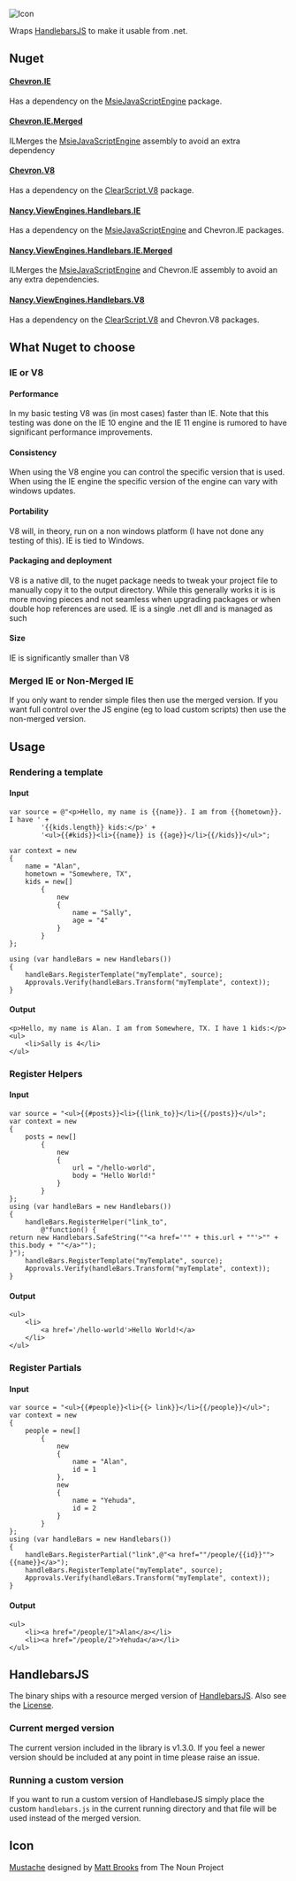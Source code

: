 ![Icon](https://raw.github.com/SimonCropp/Chevron/master/Icons/package_icon.png)

Wraps [HandlebarsJS](http://handlebarsjs.com/) to make it usable from .net.

## Nuget

#### [Chevron.IE](http://nuget.org/packages/Chevron.IE) 

Has a dependency on the [MsieJavaScriptEngine](http://www.nuget.org/packages/MsieJavaScriptEngine) package. 

#### [Chevron.IE.Merged](http://nuget.org/packages/Chevron.IE.Merged) 

ILMerges the [MsieJavaScriptEngine](http://www.nuget.org/packages/MsieJavaScriptEngine) assembly to avoid an extra dependency 

#### [Chevron.V8](http://nuget.org/packages/Chevron.V8) 

Has a dependency on the [ClearScript.V8](http://www.nuget.org/packages/ClearScript.V8) package. 

#### [Nancy.ViewEngines.Handlebars.IE](http://nuget.org/packages/Nancy.ViewEngines.Handlebars.IE) 

Has a dependency on the [MsieJavaScriptEngine](http://www.nuget.org/packages/MsieJavaScriptEngine) and Chevron.IE packages. 

#### [Nancy.ViewEngines.Handlebars.IE.Merged](http://nuget.org/packages/Nancy.ViewEngines.Handlebars.IE.Merged) 

ILMerges the [MsieJavaScriptEngine](http://www.nuget.org/packages/MsieJavaScriptEngine) and Chevron.IE assembly to avoid an any extra dependencies. 

#### [Nancy.ViewEngines.Handlebars.V8](http://nuget.org/packages/Nancy.ViewEngines.Handlebars.V8) 

Has a dependency on the [ClearScript.V8](http://www.nuget.org/packages/ClearScript.V8) and Chevron.V8 packages. 

## What Nuget to choose

### IE or V8

#### Performance

In my basic testing V8 was (in most cases) faster than IE. Note that this testing was done on the IE 10 engine and the IE 11 engine is rumored to have significant performance improvements.

#### Consistency

When using the V8 engine you can control the specific version that is used. When using the IE engine the specific version of the engine can vary with windows updates. 

#### Portability

V8 will, in theory, run on a non windows platform (I have not done any testing of this). IE is tied to Windows.

#### Packaging and deployment

V8 is a native dll, to the nuget package needs to tweak your project file to manually copy it to the output directory. While this generally works it is is more moving pieces and not seamless when upgrading packages or when double hop references are used. IE is a single .net dll and is managed as such

#### Size

IE is significantly smaller than V8

### Merged IE or Non-Merged IE

If you only want to render simple files then use the merged version. If you want full control over the JS engine (eg to load custom scripts) then use the non-merged version.

## Usage

### Rendering a template

#### Input
```
var source = @"<p>Hello, my name is {{name}}. I am from {{hometown}}. I have ' +
        '{{kids.length}} kids:</p>' +
        '<ul>{{#kids}}<li>{{name}} is {{age}}</li>{{/kids}}</ul>";

var context = new
{
    name = "Alan",
    hometown = "Somewhere, TX",
    kids = new[]
        {
            new
            {
                name = "Sally",
                age = "4"
            }
        }
};

using (var handleBars = new Handlebars())
{
    handleBars.RegisterTemplate("myTemplate", source);
    Approvals.Verify(handleBars.Transform("myTemplate", context));
}
```

#### Output
```
<p>Hello, my name is Alan. I am from Somewhere, TX. I have 1 kids:</p>
<ul>
	<li>Sally is 4</li>
</ul>
```

### Register Helpers

#### Input
```
var source = "<ul>{{#posts}}<li>{{link_to}}</li>{{/posts}}</ul>";
var context = new
{
    posts = new[]
        {
            new
            {
                url = "/hello-world",
                body = "Hello World!"
            }
        }
};
using (var handleBars = new Handlebars())
{
    handleBars.RegisterHelper("link_to",
        @"function() {
return new Handlebars.SafeString(""<a href='"" + this.url + ""'>"" + this.body + ""</a>"");
}");
    handleBars.RegisterTemplate("myTemplate", source);
    Approvals.Verify(handleBars.Transform("myTemplate", context));
}
```
#### Output
```
<ul>
	<li>
		<a href='/hello-world'>Hello World!</a>
	</li>
</ul>
```

### Register Partials

#### Input
```
var source = "<ul>{{#people}}<li>{{> link}}</li>{{/people}}</ul>";
var context = new
{
    people = new[]
        {
            new
            {
                name = "Alan",
                id = 1
            },
            new
            {
                name = "Yehuda",
                id = 2
            }
        }
};
using (var handleBars = new Handlebars())
{
    handleBars.RegisterPartial("link",@"<a href=""/people/{{id}}"">{{name}}</a>");
    handleBars.RegisterTemplate("myTemplate", source);
    Approvals.Verify(handleBars.Transform("myTemplate", context));
}
```
#### Output
```
<ul>
	<li><a href="/people/1">Alan</a></li>
	<li><a href="/people/2">Yehuda</a></li>
</ul>
```

## HandlebarsJS

The binary ships with a resource merged version of [HandlebarsJS](http://handlebarsjs.com/). Also see the [License]( https://github.com/wycats/handlebars.js/blob/master/LICENSE).

### Current merged version

The current version included in the library is v1.3.0. If you feel a newer version should be included at any point in time please raise an issue.

### Running a custom version

If you want to run a custom version of HandlebaseJS simply place the custom `handlebars.js` in the current running directory and that file will be used instead of the merged version. 

## Icon 

<a href="http://thenounproject.com/term/mustache/19592/" target="_blank">Mustache</a> designed by <a href="http://thenounproject.com/Mattebrooks/" target="_blank">Matt Brooks</a> from The Noun Project
